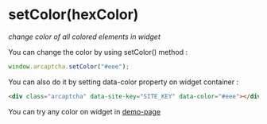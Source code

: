 # setColor(hexColor)

_change color of all colored elements in widget_

You can change the color by using setColor() method :

```js
window.arcaptcha.setColor("#eee");
```

You can also do it by setting data-color property on widget container :

```html
<div class="arcaptcha" data-site-key="SITE_KEY" data-color="#eee"></div>
```

You can try any color on widget in [demo-page](https://arcaptcha.co/demo)

